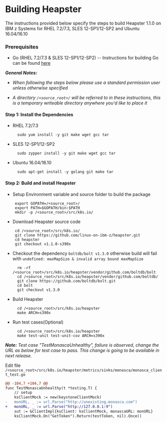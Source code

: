# Building Heapster

The instructions provided below specify the steps to build Heapster 1.1.0 on IBM z Systems for RHEL 7.2/7.3, SLES 12-SP1/12-SP2 and Ubuntu 16.04/16.10

### Prerequisites
  * Go (RHEL 7.2/7.3 & SLES 12-SP1/12-SP2)
  -- Instructions for building Go can be found [here](https://github.com/linux-on-ibm-z/docs/wiki/Building-Go-1.7)

_**General Notes:**_  
* _When following the steps below please use a standard permission user unless otherwise specified_

* _A directory `/<source_root>/` will be referred to in these instructions, this is a temporary writeable directory anywhere you'd like to place it_

#### Step 1: Install the Dependencies

* RHEL 7.2/7.3

        sudo yum install -y git make wget gcc tar

* SLES 12-SP1/12-SP2

        sudo zypper install -y git make wget gcc tar
		
* Ubuntu 16.04/16.10
		
		sudo apt-get install -y golang git make tar
		
#### Step 2: Build and install Heapster

 * Setup Environment variable and source folder to build the package

        export GOPATH=/<source_root>/
        export PATH=$GOPATH/bin:$PATH
        mkdir -p /<source_root>/src/k8s.io/     

 * Download Heapster source code

        cd /<source_root>/src/k8s.io/
        git clone https://github.com/linux-on-ibm-z/heapster.git
        cd heapster
        git checkout v1.1.0-s390x

* Checkout the dependency `boltdb/bolt v1.3.0` otherwise build will fail with `undefined: maxMapSize & invalid array bound maxMapSize`

        rm -rf /<source_root>/src/k8s.io/heapster/vendor/github.com/boltdb/bolt
        cd /<source_root>/src/k8s.io/heapster/vendor/github.com/boltdb/
        git clone https://github.com/boltdb/bolt.git
        cd bolt
        git checkout v1.3.0

* Build Heapster

        cd /<source_root>/src/k8s.io/heapster
        make ARCH=s390x

* Run test cases(Optional)
        
        cd /<source_root>/src/k8s.io/heapster
        make test-unit test-unit-cov ARCH=s390x

_**Note:** Test case "TestMonascaUnhealthy", failure is observed, change the URL as below for test case to pass. This change is going to be available in next release._
      
  Edit file `/<source_root>/src/k8s.io/heapster/metrics/sinks/monasca/monasca_client_test.go`

```diff
@@ -104,7 +104,7 @@
func TestMonascaUnhealthy(t *testing.T) {
    // setup
    ksClientMock := new(keystoneClientMock)
-   monURL, _ := url.Parse("http://unexisting.monasca.com")
+   monURL, _ := url.Parse("http://127.0.0.1:9")
    sut := &ClientImpl{ksClient: ksClientMock, monascaURL: monURL}
    ksClientMock.On("GetToken").Return(testToken, nil).Once()
```
